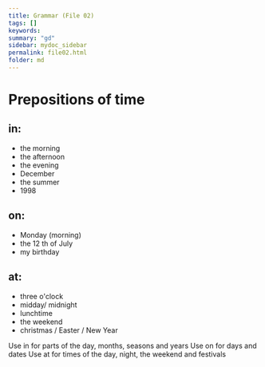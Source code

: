 ```yaml
---
title: Grammar (File 02)
tags: []
keywords:
summary: "gd"
sidebar: mydoc_sidebar
permalink: file02.html
folder: md
---
```


# Prepositions of time

## in:

- the morning 
- the afternoon
- the evening 
- December
- the summer
- 1998

## on:

- Monday (morning)
- the 12 th of July
- my birthday

## at:

- three o'clock
- midday/ midnight
- lunchtime
- the weekend
- christmas / Easter / New Year

Use in for parts of the day, months, seasons and years
Use on for days and dates
Use at for times of the day, night, the weekend and festivals